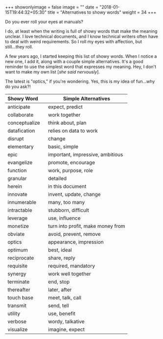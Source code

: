 +++
showonlyimage = false
image = ""
date = "2018-01-15T19:44:32+05:30"
title = "Alternatives to showy words"
weight = 34
+++

Do you ever roll your eyes at manuals? 

<!--more-->

I do, at least when the writing is full of showy words that make the meaning unclear. I love technical documents, and I know technical writers often have to deal with weird requirements. So I roll my eyes with affection, but still...they roll.

A few years ago, I started keeping this list of showy words. When I notice a new one, I add it, along with a couple simple alternatives. It's a good reminder to use the simplest word that expresses my meaning. Hey, I don't want to make my own list [*she said nervously*].

The latest is "optics," if you're wondering. Yes, this is my idea of fun...why do you ask?!

Showy Word &nbsp;&nbsp;&nbsp; | Simple Alternatives
----------------------------- | -------------------
anticipate | expect, predict
collaborate | work together
conceptualize | think about, plan
datafication | relies on data to work
disrupt | change
elementary | basic, simple
epic | important, impressive, ambitious
evangelize | promote, encourage
function | work, purpose, role
granular | detailed
herein | in this document
innovate | invent, update, change
innumerable | many, too many
intractable | stubborn, difficult
leverage | use, influence
monetize | turn into profit, make money from
obviate | avoid, prevent, remove
optics | appearance, impression
optimum | best, ideal
reciprocate | share, reply
requisite | required, mandatory
synergy | work well together
terminate | end, stop
thereafter | later, after
touch base | meet, talk, call
transmit | send, tell
utility | use, benefit
verbose | wordy, talkative
visualize | imagine, expect


